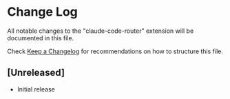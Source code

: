 # Change Log

All notable changes to the "claude-code-router" extension will be documented in this file.

Check [Keep a Changelog](http://keepachangelog.com/) for recommendations on how to structure this file.

## [Unreleased]

- Initial release